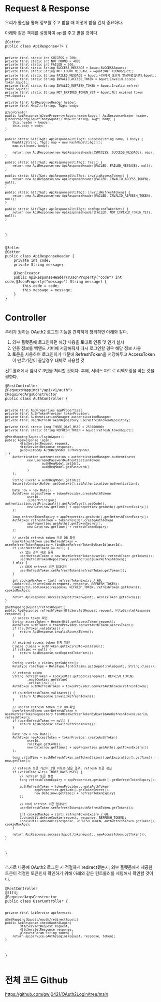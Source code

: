 <h1 id="request--response">Request &amp; Response</h1>
<p>우리가 통신을 통해 정보를 주고 받을 때 어떻게 받을 건지 중요하다.</p>
<p>아래와 같은 객체를 설정하여 api를 주고 받을 것이다.</p>
<pre><code class="language-java">@Getter
public class ApiResponse&lt;T&gt; {

    private final static int SUCCESS = 200;
    private final static int NOT_FOUND = 400;
    private final static int FAILED = 500;
    private final static String SUCCESS_MESSAGE = &quot;SUCCESS&quot;;
    private final static String NOT_FOUND_MESSAGE = &quot;NOT FOUND&quot;;
    private final static String FAILED_MESSAGE = &quot;서버에서 오류가 발생하였습니다.&quot;;
    private final static String INVALID_ACCESS_TOKEN = &quot;Invalid access token.&quot;;
    private final static String INVALID_REFRESH_TOKEN = &quot;Invalid refresh token.&quot;;
    private final static String NOT_EXPIRED_TOKEN_YET = &quot;Not expired token yet.&quot;;

    private final ApiResponseHeader header;
    private final Map&lt;String, T&gt; body;

    @JsonCreator
    public ApiResponse(@JsonProperty(&quot;header&quot;) ApiResponseHeader header, @JsonProperty(&quot;body&quot;) Map&lt;String, T&gt; body) {
        this.header = header;
        this.body = body;
    }


    public static &lt;T&gt; ApiResponse&lt;T&gt; success(String name, T body) {
        Map&lt;String, T&gt; map = new HashMap&lt;&gt;();
        map.put(name, body);

        return new ApiResponse(new ApiResponseHeader(SUCCESS, SUCCESS_MESSAGE), map);
    }

    public static &lt;T&gt; ApiResponse&lt;T&gt; fail() {
        return new ApiResponse(new ApiResponseHeader(FAILED, FAILED_MESSAGE), null);
    }

    public static &lt;T&gt; ApiResponse&lt;T&gt; invalidAccessToken() {
        return new ApiResponse(new ApiResponseHeader(FAILED, INVALID_ACCESS_TOKEN), null);
    }

    public static &lt;T&gt; ApiResponse&lt;T&gt; invalidRefreshToken() {
        return new ApiResponse(new ApiResponseHeader(FAILED, INVALID_REFRESH_TOKEN), null);
    }

    public static &lt;T&gt; ApiResponse&lt;T&gt; notExpiredTokenYet() {
        return new ApiResponse(new ApiResponseHeader(FAILED, NOT_EXPIRED_TOKEN_YET), null);
    }
}</code></pre>
<pre><code class="language-java">@Setter
@Getter
public class ApiResponseHeader {
    private int code;
    private String message;

    @JsonCreator
    public ApiResponseHeader(@JsonProperty(&quot;code&quot;) int code,@JsonProperty(&quot;message&quot;) String message) {
        this.code = code;
        this.message = message;
    }
}</code></pre>
<h1 id="controller">Controller</h1>
<p>우리가 원하는 OAuth2 로그인 기능을 간략하게 정리하면 아래와 같다.</p>
<ol>
<li>외부 플랫폼에 로그인하면 해당 내용을 토대로 인증 및 인가 실시</li>
<li>인증 정보를 백엔드 서버에 저장해둬서 다시 로그인할 경우 해당 정보 사용</li>
<li>토큰을 사용하여 로그인하기 때문에 RefreshToken을 저장해두고 AccessToken이 만료기간이 끝날경우 대체로 사용할 것</li>
</ol>
<p>컨트롤러에서 임시로 3번을 처리할 것이다. 후에, 서비스 파트로 리팩토링을 하는 것을 권한다.</p>
<pre><code class="language-java">@RestController
@RequestMapping(&quot;/api/v1/auth&quot;)
@RequiredArgsConstructor
public class AuthController {

    private final AppProperties appProperties;
    private final AuthTokenProvider tokenProvider;
    private final AuthenticationManager authenticationManager;
    private final UserRefreshTokenRepository userRefreshTokenRepository;

    private final static long THREE_DAYS_MSEC = 259200000;
    private final static String REFRESH_TOKEN = &quot;refresh_token&quot;;

    @PostMapping(&quot;/login&quot;)
    public ApiResponse login(
            HttpServletRequest request,
            HttpServletResponse response,
            @RequestBody AuthReqModel authReqModel
    ) {
        Authentication authentication = authenticationManager.authenticate(
                new UsernamePasswordAuthenticationToken(
                        authReqModel.getId(),
                        authReqModel.getPassword()
                )
        );

        String userId = authReqModel.getId();
        SecurityContextHolder.getContext().setAuthentication(authentication);

        Date now = new Date();
        AuthToken accessToken = tokenProvider.createAuthToken(
                userId,
                ((UserPrincipal) authentication.getPrincipal()).getRoleType().getCode(),
                new Date(now.getTime() + appProperties.getAuth().getTokenExpiry())
        );

        long refreshTokenExpiry = appProperties.getAuth().getRefreshTokenExpiry();
        AuthToken refreshToken = tokenProvider.createAuthToken(
                appProperties.getAuth().getTokenSecret(),
                new Date(now.getTime() + refreshTokenExpiry)
        );

        // userId refresh token 으로 DB 확인
        UserRefreshToken userRefreshToken = userRefreshTokenRepository.findUserRefreshTokenByUserId(userId);
        if (userRefreshToken == null) {
            // 없는 경우 새로 등록
            userRefreshToken = new UserRefreshToken(userId, refreshToken.getToken());
            userRefreshTokenRepository.saveAndFlush(userRefreshToken);
        } else {
            // DB에 refresh 토큰 업데이트
            userRefreshToken.setRefreshToken(refreshToken.getToken());
        }

        int cookieMaxAge = (int) refreshTokenExpiry / 60;
        CookieUtil.deleteCookie(request, response, REFRESH_TOKEN);
        CookieUtil.addCookie(response, REFRESH_TOKEN, refreshToken.getToken(), cookieMaxAge);

        return ApiResponse.success(&quot;token&quot;, accessToken.getToken());
    }

    @GetMapping(&quot;/refresh&quot;)
    public ApiResponse refreshToken(HttpServletRequest request, HttpServletResponse response) {
        // access token 확인
        String accessToken = HeaderUtil.getAccessToken(request);
        AuthToken authToken = tokenProvider.convertAuthToken(accessToken);
        if (!authToken.validate()) {
            return ApiResponse.invalidAccessToken();
        }

        // expired access token 인지 확인
        Claims claims = authToken.getExpiredTokenClaims();
        if (claims == null) {
            return ApiResponse.notExpiredTokenYet();
        }

        String userId = claims.getSubject();
        RoleType roleType = RoleType.find(claims.get(&quot;role&quot;, String.class));

        // refresh token
        String refreshToken = CookieUtil.getCookie(request, REFRESH_TOKEN)
                .map(Cookie::getValue)
                .orElse((null));
        AuthToken authRefreshToken = tokenProvider.convertAuthToken(refreshToken);

        if (authRefreshToken.validate()) {
            return ApiResponse.invalidRefreshToken();
        }

        // userId refresh token 으로 DB 확인
        UserRefreshToken userRefreshToken = userRefreshTokenRepository.findUserRefreshTokenByUserIdAndRefreshToken(userId, refreshToken);
        if (userRefreshToken == null) {
            return ApiResponse.invalidRefreshToken();
        }

        Date now = new Date();
        AuthToken newAccessToken = tokenProvider.createAuthToken(
                userId,
                roleType.getCode(),
                new Date(now.getTime() + appProperties.getAuth().getTokenExpiry())
        );

        long validTime = authRefreshToken.getTokenClaims().getExpiration().getTime() - now.getTime();

        // refresh 토큰 기간이 3일 이하로 남은 경우, refresh 토큰 갱신
        if (validTime &lt;= THREE_DAYS_MSEC) {
            // refresh 토큰 설정
            long refreshTokenExpiry = appProperties.getAuth().getRefreshTokenExpiry();

            authRefreshToken = tokenProvider.createAuthToken(
                    appProperties.getAuth().getTokenSecret(),
                    new Date(now.getTime() + refreshTokenExpiry)
            );

            // DB에 refresh 토큰 업데이트
            userRefreshToken.setRefreshToken(authRefreshToken.getToken());

            int cookieMaxAge = (int) refreshTokenExpiry / 60;
            CookieUtil.deleteCookie(request, response, REFRESH_TOKEN);
            CookieUtil.addCookie(response, REFRESH_TOKEN, authRefreshToken.getToken(), cookieMaxAge);
        }

        return ApiResponse.success(&quot;token&quot;, newAccessToken.getToken());
    }

}</code></pre>
<p>추가로 나중에 OAuth2 로그인 시 적절하게 redirect했는지, 외부 플랫폼에서 제공한 토큰이 적절한 토큰인지 확인하기 위해 아래와 같은 컨트롤러를 세팅해서 확인할 것이다.</p>
<pre><code class="language-java">@RestController
@Slf4j
@RequiredArgsConstructor
public class UserController {

    private final ApiService apiService;

    @GetMapping(&quot;/oauth/redirect&quot;)
    public ApiResponse checkOAuth2Login(
            HttpServletRequest request,
            HttpServletResponse response,
            @RequestParam String token) {
        return apiService.oAuth2Login(request, response, token);
    }

}</code></pre>
<h1 id="전체-코드-github">전체 코드 Github</h1>
<p><a href="https://github.com/gwj0421/OAuth2Login/tree/main">https://github.com/gwj0421/OAuth2Login/tree/main</a></p>